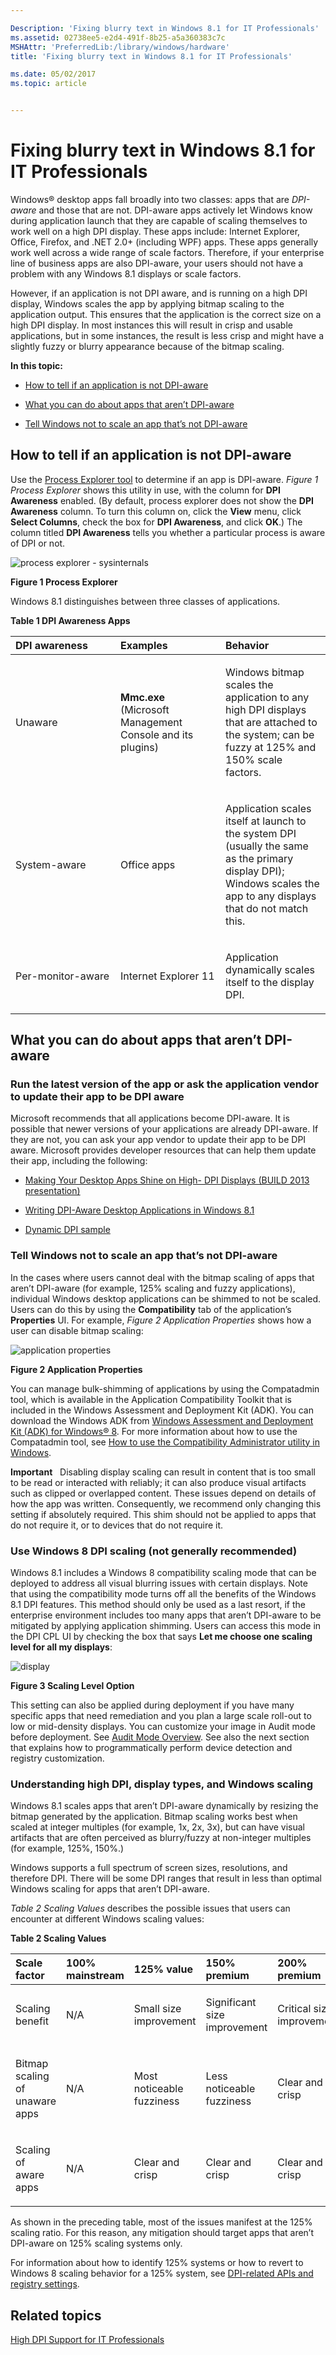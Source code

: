 ```yaml
---

Description: 'Fixing blurry text in Windows 8.1 for IT Professionals'
ms.assetid: 02738ee5-e2d4-491f-8b25-a5a360383c7c
MSHAttr: 'PreferredLib:/library/windows/hardware'
title: 'Fixing blurry text in Windows 8.1 for IT Professionals'

ms.date: 05/02/2017
ms.topic: article


---
```


# Fixing blurry text in Windows 8.1 for IT Professionals


Windows® desktop apps fall broadly into two classes: apps that are *DPI-aware* and those that are not. DPI-aware apps actively let Windows know during application launch that they are capable of scaling themselves to work well on a high DPI display. These apps include: Internet Explorer, Office, Firefox, and .NET 2.0+ (including WPF) apps. These apps generally work well across a wide range of scale factors. Therefore, if your enterprise line of business apps are also DPI-aware, your users should not have a problem with any Windows 8.1 displays or scale factors.

However, if an application is not DPI aware, and is running on a high DPI display, Windows scales the app by applying bitmap scaling to the application output. This ensures that the application is the correct size on a high DPI display. In most instances this will result in crisp and usable applications, but in some instances, the result is less crisp and might have a slightly fuzzy or blurry appearance because of the bitmap scaling.

**In this topic:**

-   [How to tell if an application is not DPI-aware](#recognize)

-   [What you can do about apps that aren’t DPI-aware](#unaware)

-   [Tell Windows not to scale an app that’s not DPI-aware](#dontscale)

## <span id="recognize"></span><span id="RECOGNIZE"></span>How to tell if an application is not DPI-aware


Use the [Process Explorer tool](http://go.microsoft.com/fwlink/p/?linkid=204774) to determine if an app is DPI-aware. *Figure 1 Process Explorer* shows this utility in use, with the column for **DPI Awareness** enabled. (By default, process explorer does not show the **DPI Awareness** column. To turn this column on, click the **View** menu, click **Select Columns**, check the box for **DPI Awareness**, and click **OK**.) The column titled **DPI Awareness** tells you whether a particular process is aware of DPI or not.

![process explorer - sysinternals](images/processexplorersysinternals.jpg)

**Figure 1 Process Explorer**

Windows 8.1 distinguishes between three classes of applications.

**Table 1 DPI Awareness Apps**

<table>
<colgroup>
<col width="33%" />
<col width="33%" />
<col width="33%" />
</colgroup>
<thead>
<tr class="header">
<th align="left">DPI awareness</th>
<th align="left">Examples</th>
<th align="left">Behavior</th>
</tr>
</thead>
<tbody>
<tr class="odd">
<td align="left"><p>Unaware</p></td>
<td align="left"><p><strong>Mmc.exe</strong> (Microsoft Management Console and its plugins)</p></td>
<td align="left"><p>Windows bitmap scales the application to any high DPI displays that are attached to the system; can be fuzzy at 125% and 150% scale factors.</p></td>
</tr>
<tr class="even">
<td align="left"><p>System-aware</p></td>
<td align="left"><p>Office apps</p></td>
<td align="left"><p>Application scales itself at launch to the system DPI (usually the same as the primary display DPI); Windows scales the app to any displays that do not match this.</p></td>
</tr>
<tr class="odd">
<td align="left"><p>Per-monitor-aware</p></td>
<td align="left"><p>Internet Explorer 11</p></td>
<td align="left"><p>Application dynamically scales itself to the display DPI.</p></td>
</tr>
</tbody>
</table>

 

## <span id="unaware"></span><span id="UNAWARE"></span>What you can do about apps that aren’t DPI-aware


### <span id="Run_the_latest_version_of_the_app_or_ask_the_application_vendor_to_update_their_app_to_be_DPI_aware"></span><span id="run_the_latest_version_of_the_app_or_ask_the_application_vendor_to_update_their_app_to_be_dpi_aware"></span><span id="RUN_THE_LATEST_VERSION_OF_THE_APP_OR_ASK_THE_APPLICATION_VENDOR_TO_UPDATE_THEIR_APP_TO_BE_DPI_AWARE"></span>Run the latest version of the app or ask the application vendor to update their app to be DPI aware

Microsoft recommends that all applications become DPI-aware. It is possible that newer versions of your applications are already DPI-aware. If they are not, you can ask your app vendor to update their app to be DPI aware. Microsoft provides developer resources that can help them update their app, including the following:

-   [Making Your Desktop Apps Shine on High- DPI Displays (BUILD 2013 presentation)](http://go.microsoft.com/fwlink/p/?linkid=329827)

-   [Writing DPI-Aware Desktop Applications in Windows 8.1](http://go.microsoft.com/fwlink/p/?LinkID=307061)

-   [Dynamic DPI sample](http://go.microsoft.com/fwlink/p/?linkid=329826)

### <span id="dontscale"></span><span id="DONTSCALE"></span>Tell Windows not to scale an app that’s not DPI-aware

In the cases where users cannot deal with the bitmap scaling of apps that aren’t DPI-aware (for example, 125% scaling and fuzzy applications), individual Windows desktop applications can be shimmed to not be scaled. Users can do this by using the **Compatibility** tab of the application’s **Properties** UI. For example, *Figure 2 Application Properties* shows how a user can disable bitmap scaling:

![application properties](images/applicationproperties.jpg)

**Figure 2 Application Properties**

You can manage bulk-shimming of applications by using the Compatadmin tool, which is available in the Application Compatibility Toolkit that is included in the Windows Assessment and Deployment Kit (ADK). You can download the Windows ADK from [Windows Assessment and Deployment Kit (ADK) for Windows® 8](http://go.microsoft.com/fwlink/p/?linkid=288775). For more information about how to use the Compatadmin tool, see [How to use the Compatibility Administrator utility in Windows](http://go.microsoft.com/fwlink/p/?linkid=329828).

**Important**  
Disabling display scaling can result in content that is too small to be read or interacted with reliably; it can also produce visual artifacts such as clipped or overlapped content. These issues depend on details of how the app was written. Consequently, we recommend only changing this setting if absolutely required. This shim should not be applied to apps that do not require it, or to devices that do not require it.

 

### <span id="impractical"></span><span id="IMPRACTICAL"></span>Use Windows 8 DPI scaling (not generally recommended)

Windows 8.1 includes a Windows 8 compatibility scaling mode that can be deployed to address all visual blurring issues with certain displays. Note that using the compatibility mode turns off all the benefits of the Windows 8.1 DPI features. This method should only be used as a last resort, if the enterprise environment includes too many apps that aren’t DPI-aware to be mitigated by applying application shimming. Users can access this mode in the DPI CPL UI by checking the box that says **Let me choose one scaling level for all my displays**:

![display](images/controlpaneldisplay.jpg)

**Figure 3 Scaling Level Option**

This setting can also be applied during deployment if you have many specific apps that need remediation and you plan a large scale roll-out to low or mid-density displays. You can customize your image in Audit mode before deployment. See [Audit Mode Overview](http://go.microsoft.com/fwlink/p/?linkid=214469). See also the next section that explains how to programmatically perform device detection and registry customization.

### <span id="DISPLAY"></span><span id="display"></span>Understanding high DPI, display types, and Windows scaling

Windows 8.1 scales apps that aren’t DPI-aware dynamically by resizing the bitmap generated by the application. Bitmap scaling works best when scaled at integer multiples (for example, 1x, 2x, 3x), but can have visual artifacts that are often perceived as blurry/fuzzy at non-integer multiples (for example, 125%, 150%.)

Windows supports a full spectrum of screen sizes, resolutions, and therefore DPI. There will be some DPI ranges that result in less than optimal Windows scaling for apps that aren’t DPI-aware.

*Table 2 Scaling Values* describes the possible issues that users can encounter at different Windows scaling values:

**Table 2 Scaling Values**

<table>
<colgroup>
<col width="20%" />
<col width="20%" />
<col width="20%" />
<col width="20%" />
<col width="20%" />
</colgroup>
<thead>
<tr class="header">
<th align="left">Scale factor</th>
<th align="left">100% mainstream</th>
<th align="left">125% value</th>
<th align="left">150% premium</th>
<th align="left">200% premium</th>
</tr>
</thead>
<tbody>
<tr class="odd">
<td align="left"><p>Scaling benefit</p></td>
<td align="left"><p>N/A</p></td>
<td align="left"><p>Small size improvement</p></td>
<td align="left"><p>Significant size improvement</p></td>
<td align="left"><p>Critical size improvement</p></td>
</tr>
<tr class="even">
<td align="left"><p>Bitmap scaling of unaware apps</p></td>
<td align="left"><p>N/A</p></td>
<td align="left"><p>Most noticeable fuzziness</p></td>
<td align="left"><p>Less noticeable fuzziness</p></td>
<td align="left"><p>Clear and crisp</p></td>
</tr>
<tr class="odd">
<td align="left"><p>Scaling of aware apps</p></td>
<td align="left"><p>N/A</p></td>
<td align="left"><p>Clear and crisp</p></td>
<td align="left"><p>Clear and crisp</p></td>
<td align="left"><p>Clear and crisp</p></td>
</tr>
</tbody>
</table>

 

As shown in the preceding table, most of the issues manifest at the 125% scaling ratio. For this reason, any mitigation should target apps that aren’t DPI-aware on 125% scaling systems only.

For information about how to identify 125% systems or how to revert to Windows 8 scaling behavior for a 125% system, see [DPI-related APIs and registry settings](dpi-related-apis-and-registry-settings.md).

## <span id="related_topics"></span>Related topics


[High DPI Support for IT Professionals](high-dpi-support-for-it-professionals.md)

 

 






